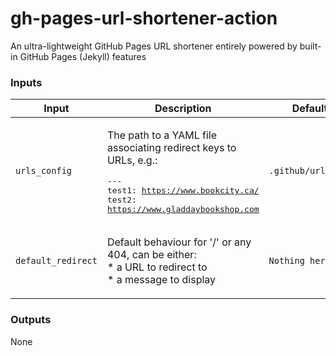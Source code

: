 # gh-pages-url-shortener-action
An ultra-lightweight GitHub Pages URL shortener entirely powered by built-in GitHub Pages (Jekyll) features

<!--doc_begin-->
### Inputs
|Input|Description|Default|Required|
|-----|-----------|-------|:------:|
|`urls_config`|<p>The path to a YAML file associating redirect keys to URLs, e.g.:</p><pre>---<br />test1: https://www.bookcity.ca/<br />test2: https://www.gladdaybookshop.com<br /></pre>|`.github/urls.yml`|no|
|`default_redirect`|<p>Default behaviour for '/' or any 404, can be either:<br />* a URL to redirect to<br />* a message to display</p>|`Nothing here!`|no|
### Outputs
None
<!--doc_end-->